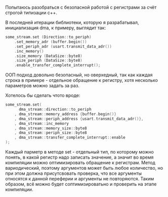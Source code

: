 Попытаюсь разобраться с безопасной работой с регистрами за счёт строгой типизации с++.

В последней итерации библиотеки, которую я разрабатывал, инициализация dma, к примеру, выглядит так:
```c++
some_stream.set (Direction::to_periph)
    .set_memory_adr (buffer.begin())
    .set_periph_adr (usart.transmit_data_adr())
    .inc_memory()
    .size_memory (DataSize::byte8)
    .size_periph (DataSize::byte8)
    .enable_transfer_complete_interrupt();
```

ООП подход довольно безопасный, но оверхедный, так как каждая строка в примере - отдельное обращение к регистру, хотя несколько параметров можно задать за раз.

Хотелось бы сделать чтото вроде:
```c++
some_stream.set(
      dma_stream::direction::to_periph
    , dma_stream::memory_address {buffer.begin()}
    , dma_stream::periph_address {usart.transmit_data_adr()},
    , dma_stream::inc_memory
    , dma_stream::memory_size::byte8
    , dma_stream::periph_size::byte8
    , dma_stream::transfer_complete_interrupt::enable
);
```
Каждый парметр в методе set - отдельный тип, по которому можно понять, в какой регистр надо записать значение, а значит во время компиляции можно оптимизировать обращение к регистрам. Метод вариодический, поэтому аргументов может быть любое количество, но при этом должна присутсвовать проверка, что все аргументы относятся к данной переферии и аргументы не повторяются. Таким образом, всё можно будет соптимизироватьно и проверить на этапе компиляции.
